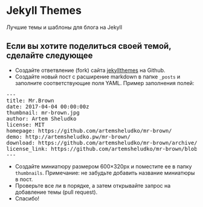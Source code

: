 Jekyll Themes
=================
Лучшие темы и шаблоны для блога на Jekyll

Если вы хотите поделиться своей темой, сделайте следующее
----------------------------------------------------------

* Создайте ответвление (fork) сайта [jekyllthemes](https://github.com/JT-RU/jekyllthemes.github.io#fork-destination-box) на Github.
* Создайте новый пост с расширение markdown в папке `_posts` и заполните соответствующие поля YAML. Пример заполнения полей:

<pre>
---
title: Mr.Brown
date: 2017-04-04 00:00:00z
thumbnail: mr-brown.jpg
author: Artem Sheludko
license: MIT
homepage: https://github.com/artemsheludko/mr-brown/
demo: http://artemsheludko.pw/mr-brown/
download: https://github.com/artemsheludko/mr-brown/archive/master.zip
license_link: https://github.com/artemsheludko/mr-brown/blob/master/LICENSE
---
</pre>

* Создайте миниатюру размером 600×320px и поместите ее в папку `thumbnails`. Примечание: не забудьте добавить название миниатюры в пост.
* Проверьте все ли в порядке, а затем открывайте запрос на добавление темы (pull request).
* Спасибо!